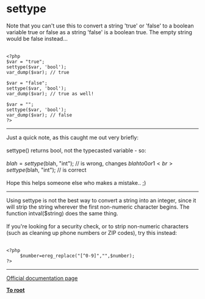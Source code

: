 # settype



Note that you can&apos;t use this to convert a string &apos;true&apos; or &apos;false&apos; to a boolean variable true or false as a string &apos;false&apos; is a boolean true. The empty string would be false instead...<br><br>

```
<?php
$var = "true";
settype($var, 'bool');
var_dump($var); // true

$var = "false";
settype($var, 'bool');
var_dump($var); // true as well!

$var = "";
settype($var, 'bool');
var_dump($var); // false
?>
```
  

---

Just a quick note, as this caught me out very briefly:<br><br>settype() returns bool, not the typecasted variable - so:<br><br>$blah = settype($blah, "int"); // is wrong, changes $blah to 0 or 1<br>settype($blah, "int"); // is correct<br><br>Hope this helps someone else who makes a mistake.. ;)  

---

Using settype is not the best way to convert a string into an integer, since it will strip the string wherever the first non-numeric character begins.  The function intval($string) does the same thing.<br><br>If you&apos;re looking for a security check, or to strip non-numeric characters (such as cleaning up phone numbers or ZIP codes),  try this instead:<br><br>

```
<?php
     $number=ereg_replace("[^0-9]","",$number);
?>
```
  

---

[Official documentation page](https://www.php.net/manual/en/function.settype.php)

**[To root](/README.md)**